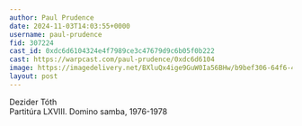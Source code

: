 ```yaml
---
author: Paul Prudence
date: 2024-11-03T14:03:55+0000
username: paul-prudence
fid: 307224
cast_id: 0xdc6d6104324e4f7989ce3c47679d9c6b05f0b222
cast: https://warpcast.com/paul-prudence/0xdc6d6104
image: https://imagedelivery.net/BXluQx4ige9GuW0Ia56BHw/b9bef306-64f6-4225-6979-6db002bb2100/original
layout: post
---
```

Dezider Tóth   
Partitúra LXVIII. Domino samba, 1976-1978  

<img src='https://imagedelivery.net/BXluQx4ige9GuW0Ia56BHw/b9bef306-64f6-4225-6979-6db002bb2100/original' alt='' referrerpolicy='no-referrer'/>